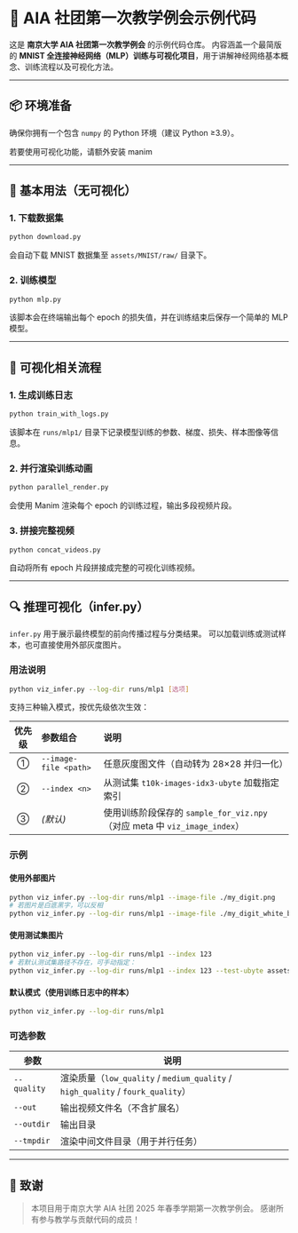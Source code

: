 # 🧠 AIA 社团第一次教学例会示例代码

这是 **南京大学 AIA 社团第一次教学例会** 的示例代码仓库。
内容涵盖一个最简版的 **MNIST 全连接神经网络（MLP）训练与可视化项目**，用于讲解神经网络基本概念、训练流程以及可视化方法。

---

## 📦 环境准备

确保你拥有一个包含 `numpy` 的 Python 环境（建议 Python ≥3.9）。

若要使用可视化功能，请额外安装 manim

---

## 🚀 基本用法（无可视化）

### 1. 下载数据集

```bash
python download.py
```

会自动下载 MNIST 数据集至 `assets/MNIST/raw/` 目录下。

### 2. 训练模型

```bash
python mlp.py
```

该脚本会在终端输出每个 epoch 的损失值，并在训练结束后保存一个简单的 MLP 模型。

---

## 🎥 可视化相关流程

### 1. 生成训练日志

```bash
python train_with_logs.py
```

该脚本在 `runs/mlp1/` 目录下记录模型训练的参数、梯度、损失、样本图像等信息。

### 2. 并行渲染训练动画

```bash
python parallel_render.py
```

会使用 Manim 渲染每个 epoch 的训练过程，输出多段视频片段。

### 3. 拼接完整视频

```bash
python concat_videos.py
```

自动将所有 epoch 片段拼接成完整的可视化训练视频。

---

## 🔍 推理可视化（infer.py）

`infer.py` 用于展示最终模型的前向传播过程与分类结果。
可以加载训练或测试样本，也可直接使用外部灰度图片。

### 用法说明

```bash
python viz_infer.py --log-dir runs/mlp1 [选项]
```

支持三种输入模式，按优先级依次生效：

| 优先级 | 参数组合                  | 说明                                                          |
| :-: | :-------------------- | :---------------------------------------------------------- |
|  ①  | `--image-file <path>` | 任意灰度图文件（自动转为 28×28 并归一化）                                    |
|  ②  | `--index <n>`         | 从测试集 `t10k-images-idx3-ubyte` 加载指定索引                        |
|  ③  | *(默认)*                | 使用训练阶段保存的 `sample_for_viz.npy`（对应 meta 中 `viz_image_index`） |

### 示例

#### 使用外部图片

```bash
python viz_infer.py --log-dir runs/mlp1 --image-file ./my_digit.png
# 若图片是白底黑字，可以反相
python viz_infer.py --log-dir runs/mlp1 --image-file ./my_digit_white_bg.png --invert
```

#### 使用测试集图片

```bash
python viz_infer.py --log-dir runs/mlp1 --index 123
# 若默认测试集路径不存在，可手动指定：
python viz_infer.py --log-dir runs/mlp1 --index 123 --test-ubyte assets/MNIST/raw/t10k-images-idx3-ubyte
```

#### 默认模式（使用训练日志中的样本）

```bash
python viz_infer.py --log-dir runs/mlp1
```

### 可选参数

| 参数          | 说明                                                                        |
| ----------- | ------------------------------------------------------------------------- |
| `--quality` | 渲染质量（`low_quality` / `medium_quality` / `high_quality` / `fourk_quality`） |
| `--out`     | 输出视频文件名（不含扩展名）                                                            |
| `--outdir`  | 输出目录                                                                      |
| `--tmpdir`  | 渲染中间文件目录（用于并行任务）                                                          |

---


## 🏫 致谢

> 本项目用于南京大学 AIA 社团 2025 年春季学期第一次教学例会。
> 感谢所有参与教学与贡献代码的成员！